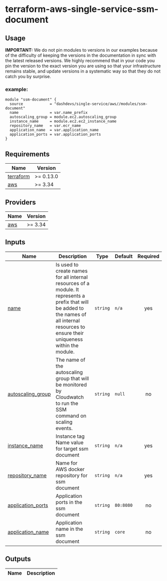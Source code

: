 # terraform-aws-single-service-ssm-document


## Usage


**IMPORTANT:** We do not pin modules to versions in our examples because of the
difficulty of keeping the versions in the documentation in sync with the latest released versions.
We highly recommend that in your code you pin the version to the exact version you are
using so that your infrastructure remains stable, and update versions in a
systematic way so that they do not catch you by surprise.

### example:
```
module "ssm-document" {
  source            = "dashdevs/single-service/aws//modules/ssm-document"
  name              = var.name_prefix
  autoscaling_group = module.ec2.autoscaling_group
  instance_name     = module.ec2.ec2_instance_name
  repository_name   = var.ecr_name
  application_name  = var.application_name
  application_ports = var.application_ports
}

```

<!-- markdownlint-restore -->
<!-- markdownlint-disable -->
## Requirements

| Name | Version |
|------|---------|
| <a name="requirement_terraform"></a> [terraform](#requirement\_terraform) | >= 0.13.0 |
| <a name="requirement_aws"></a> [aws](#requirement\_aws) | >= 3.34 |

## Providers

| Name | Version |
|------|---------|
| <a name="provider_aws"></a> [aws](#provider\_aws) | >= 3.34 |

## Inputs

| Name | Description | Type | Default | Required |
|------|-------------|------|---------|:--------:|
| <a name="input_name"></a> [name](#input\_name) | Is used to create names for all internal resources of a module. It represents a prefix that will be added to the names of all internal resources to ensure their uniqueness within the module. | `string` | `n/a` | yes |
| <a name="input_autoscaling_group"></a> [autoscaling\_group](#input\_autoscaling\_group) | The name of the autoscaling group that will be monitored by Cloudwatch to run the SSM command on scaling events. | `string` | `null` | no |
| <a name="input_instance_name"></a> [instance\_name](#input\_instance\_name) | Instance tag Name value for target ssm document | `string` | `n/a` | yes |
| <a name="input_repository_name"></a> [repository\_name](#input\_repository\_name) | Name for AWS docker repository for ssm document | `string` |`n/a`| yes |
| <a name="input_application_ports"></a> [application\_ports](#input\_application\_ports) | Application ports in the ssm document | `string` | `80:8080` | no |
| <a name="input_application_name"></a> [application\_name](#input\_application\_name) | Application name in the ssm document | `string` | `core` | no |

## Outputs

| Name | Description |
|------|-------------|

